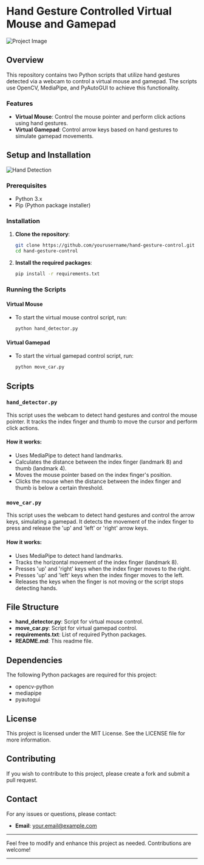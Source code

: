 # Hand Gesture Controlled Virtual Mouse and Gamepad
![Project Image](https://encrypted-tbn0.gstatic.com/images?q=tbn:ANd9GcQfZc4dgKUwVFAR1Zp9Xfu_if0dVHJRfqB_Sg&s)
## Overview

This repository contains two Python scripts that utilize hand gestures detected via a webcam to control a virtual mouse and gamepad. The scripts use OpenCV, MediaPipe, and PyAutoGUI to achieve this functionality.

### Features

- **Virtual Mouse**: Control the mouse pointer and perform click actions using hand gestures.
- **Virtual Gamepad**: Control arrow keys based on hand gestures to simulate gamepad movements.

## Setup and Installation
![Hand Detection](https://encrypted-tbn0.gstatic.com/images?q=tbn:ANd9GcTrcBZmSNl_F2Jni2yNqxOnArfkzDMexDuVvg&s)

### Prerequisites

- Python 3.x
- Pip (Python package installer)

### Installation

1. **Clone the repository**:
    ```bash
    git clone https://github.com/yourusername/hand-gesture-control.git
    cd hand-gesture-control
    ```

2. **Install the required packages**:
    ```bash
    pip install -r requirements.txt
    ```

### Running the Scripts

#### Virtual Mouse

- To start the virtual mouse control script, run:
    ```bash
    python hand_detector.py
    ```

#### Virtual Gamepad

- To start the virtual gamepad control script, run:
    ```bash
    python move_car.py
    ```

## Scripts

### `hand_detector.py`

This script uses the webcam to detect hand gestures and control the mouse pointer. It tracks the index finger and thumb to move the cursor and perform click actions.

#### How it works:
- Uses MediaPipe to detect hand landmarks.
- Calculates the distance between the index finger (landmark 8) and thumb (landmark 4).
- Moves the mouse pointer based on the index finger's position.
- Clicks the mouse when the distance between the index finger and thumb is below a certain threshold.

### `move_car.py`

This script uses the webcam to detect hand gestures and control the arrow keys, simulating a gamepad. It detects the movement of the index finger to press and release the 'up' and 'left' or 'right' arrow keys.

#### How it works:
- Uses MediaPipe to detect hand landmarks.
- Tracks the horizontal movement of the index finger (landmark 8).
- Presses 'up' and 'right' keys when the index finger moves to the right.
- Presses 'up' and 'left' keys when the index finger moves to the left.
- Releases the keys when the finger is not moving or the script stops detecting hands.

## File Structure

- **hand_detector.py**: Script for virtual mouse control.
- **move_car.py**: Script for virtual gamepad control.
- **requirements.txt**: List of required Python packages.
- **README.md**: This readme file.

## Dependencies

The following Python packages are required for this project:
- opencv-python
- mediapipe
- pyautogui

## License

This project is licensed under the MIT License. See the LICENSE file for more information.

## Contributing

If you wish to contribute to this project, please create a fork and submit a pull request.

## Contact

For any issues or questions, please contact:
- **Email**: your.email@example.com

---

Feel free to modify and enhance this project as needed. Contributions are welcome!

---
